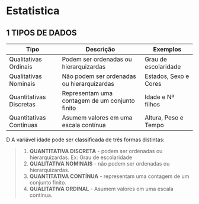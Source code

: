 # Estatistica

## 1 TIPOS DE DADOS

| Tipo | Descrição | Exemplos | 
| ------- | ------- | ------- |
| Qualitativas Ordinais | Podem ser ordenadas ou hierarquizardas | Grau de escolaridade|
| Qualitativas Nominais | Não podem ser ordenadas ou hierarquizardas | Estados, Sexo e Cores |
| Quantitativas Discretas | Representam uma contagem de um conjunto finito  | Idade e Nº filhos |
| Quantitativas Contínuas | Asumem valores em uma escala contínua | Altura, Peso e Tempo |

D A variável idade pode ser classificada de três formas distintas:
> 1. <b>QUANTITATIVA DISCRETA</b> - podem ser ordenadas ou hierarquizardas.
> Ex: Grau de escolaridade
> 3. <b>QUALITATIVA NOMINAIS</b> - não podem ser ordenadas ou hierarquizardas.
> 4. <b>QUANTITATIVA CONTÍNUA</b> - representam uma contagem de um conjunto finito.
> 5. <b>QUALITATIVA ORDINAL</b> - Asumem valores em uma escala contínua.


